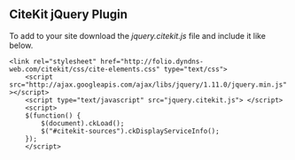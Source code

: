 ## CiteKit jQuery Plugin

To add to your site download the *jquery.citekit.js* file and include it
like below.
`````````````````````
<link rel="stylesheet" href="http://folio.dyndns-web.com/citekit/css/cite-elements.css" type="text/css">
	<script src="http://ajax.googleapis.com/ajax/libs/jquery/1.11.0/jquery.min.js" ></script>
	<script type="text/javascript" src="jquery.citekit.js"> </script>
	<script>
	$(function() {
		$(document).ckLoad();
		$("#citekit-sources").ckDisplayServiceInfo();
	});
	</script>

``````````````````````
